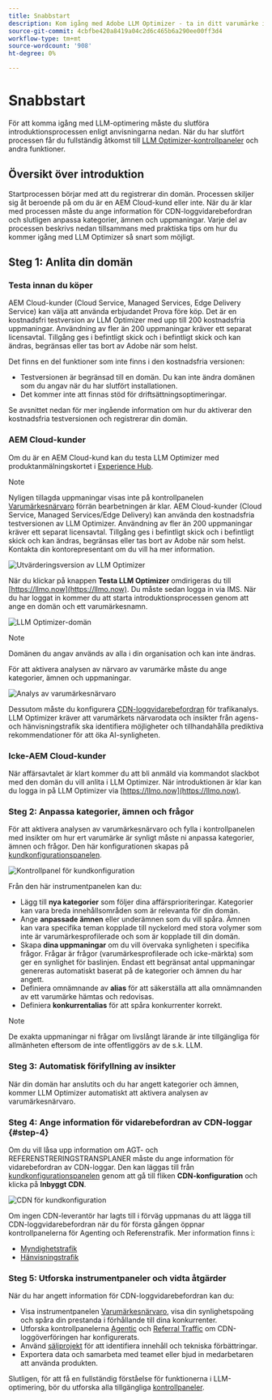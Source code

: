 ```yaml
---
title: Snabbstart
description: Kom igång med Adobe LLM Optimizer - ta in ditt varumärke i datorn, lås upp insikter om AI-synlighet och utforska instrumentpaneler för att förbättra sökresultatet.
source-git-commit: 4cbfbe420a8419a04c2d6c465b6a290ee00ff3d4
workflow-type: tm+mt
source-wordcount: '908'
ht-degree: 0%

---
```



# Snabbstart

För att komma igång med LLM-optimering måste du slutföra introduktionsprocessen enligt anvisningarna nedan. När du har slutfört processen får du fullständig åtkomst till [LLM Optimizer-kontrollpaneler](/help/dashboards/dashboards-overview.md) och andra funktioner.

## Översikt över introduktion

Startprocessen börjar med att du registrerar din domän. Processen skiljer sig åt beroende på om du är en AEM Cloud-kund eller inte. När du är klar med processen måste du ange information för CDN-loggvidarebefordran och slutligen anpassa kategorier, ämnen och uppmaningar. Varje del av processen beskrivs nedan tillsammans med praktiska tips om hur du kommer igång med LLM Optimizer så snart som möjligt.

## Steg 1: Anlita din domän

### Testa innan du köper

AEM Cloud-kunder (Cloud Service, Managed Services, Edge Delivery Service) kan välja att använda erbjudandet Prova före köp. Det är en kostnadsfri testversion av LLM Optimizer med upp till 200 kostnadsfria uppmaningar. Användning av fler än 200 uppmaningar kräver ett separat licensavtal. Tillgång ges i befintligt skick och i befintligt skick och kan ändras, begränsas eller tas bort av Adobe när som helst.

Det finns en del funktioner som inte finns i den kostnadsfria versionen:

* Testversionen är begränsad till en domän. Du kan inte ändra domänen som du angav när du har slutfört installationen.
* Det kommer inte att finnas stöd för driftsättningsoptimeringar.

Se avsnittet nedan för mer ingående information om hur du aktiverar den kostnadsfria testversionen och registrerar din domän.

### AEM Cloud-kunder

Om du är en AEM Cloud-kund kan du testa LLM Optimizer med produktanmälningskortet i [Experience Hub](https://experienceleague.adobe.com/en/docs/experience-manager-cloud-service/content/experience-hub/experience-hub).

>[!NOTE]
>Nyligen tillagda uppmaningar visas inte på kontrollpanelen [Varumärkesnärvaro](/help/dashboards/brand-presence.md) förrän bearbetningen är klar. AEM Cloud-kunder (Cloud Service, Managed Services/Edge Delivery) kan använda den kostnadsfria testversionen av LLM Optimizer. Användning av fler än 200 uppmaningar kräver ett separat licensavtal. Tillgång ges i befintligt skick och i befintligt skick och kan ändras, begränsas eller tas bort av Adobe när som helst. Kontakta din kontorepresentant om du vill ha mer information.

![Utvärderingsversion av LLM Optimizer](/help/overview/assets/llm-trial.png)

När du klickar på knappen **Testa LLM Optimizer** omdirigeras du till [https://llmo.now](https://llmo.now). Du måste sedan logga in via IMS. När du har loggat in kommer du att starta introduktionsprocessen genom att ange en domän och ett varumärkesnamn.

![LLM Optimizer-domän](/help/overview/assets/domain.png)

>[!NOTE]
>Domänen du angav används av alla i din organisation och kan inte ändras.

För att aktivera analysen av närvaro av varumärke måste du ange kategorier, ämnen och uppmaningar.

![Analys av varumärkesnärvaro](/help/overview/assets/bp-analysis.png)

Dessutom måste du konfigurera [CDN-loggvidarebefordran](#step-4) för trafikanalys. LLM Optimizer kräver att varumärkets närvarodata och insikter från agens- och hänvisningstrafik ska identifiera möjligheter och tillhandahålla prediktiva rekommendationer för att öka AI-synligheten.

### Icke-AEM Cloud-kunder

När affärsavtalet är klart kommer du att bli anmäld via kommandot slackbot med den domän du vill anlita i LLM Optimizer. När introduktionen är klar kan du logga in på LLM Optimizer via [https://llmo.now](https://llmo.now).

### Steg 2: Anpassa kategorier, ämnen och frågor

För att aktivera analysen av varumärkesnärvaro och fylla i kontrollpanelen med insikter om hur ert varumärke är synligt måste ni anpassa kategorier, ämnen och frågor. Den här konfigurationen skapas på [kundkonfigurationspanelen](/help/dashboards/customer-configuration.md).

![Kontrollpanel för kundkonfiguration](/help/overview/assets/prompt-creation.png)

Från den här instrumentpanelen kan du:

* Lägg till **nya kategorier** som följer dina affärsprioriteringar. Kategorier kan vara breda innehållsområden som är relevanta för din domän.
* Ange **anpassade ämnen** eller underämnen som du vill spåra. Ämnen kan vara specifika teman kopplade till nyckelord med stora volymer som inte är varumärkesprofilerade och som är kopplade till din domän.
* Skapa **dina uppmaningar** om du vill övervaka synligheten i specifika frågor. Frågar är frågor (varumärkesprofilerade och icke-märkta) som ger en synlighet för baslinjen. Endast ett begränsat antal uppmaningar genereras automatiskt baserat på de kategorier och ämnen du har angett.
* Definiera omnämnande av **alias** för att säkerställa att alla omnämnanden av ett varumärke hämtas och redovisas.
* Definiera **konkurrentalias** för att spåra konkurrenter korrekt.

>[!NOTE]
>De exakta uppmaningar ni frågar om livslångt lärande är inte tillgängliga för allmänheten eftersom de inte offentliggörs av de s.k. LLM.

### Steg 3: Automatisk förifyllning av insikter

När din domän har anslutits och du har angett kategorier och ämnen, kommer LLM Optimizer automatiskt att aktivera analysen av varumärkesnärvaro.

### Steg 4: Ange information för vidarebefordran av CDN-loggar {#step-4}

Om du vill låsa upp information om AGT- och REFERENSTRERINGSTRANSPLANER måste du ange information för vidarebefordran av CDN-loggar. Den kan läggas till från [kundkonfigurationspanelen](/help/dashboards/customer-configuration.md) genom att gå till fliken **CDN-konfiguration** och klicka på **Inbyggt CDN**.

![CDN för kundkonfiguration](/help/overview/assets/cc-cdn.png)

Om ingen CDN-leverantör har lagts till i förväg uppmanas du att lägga till CDN-loggvidarebefordran när du för första gången öppnar kontrollpanelerna för Agenting och Referenstrafik. Mer information finns i:

* [Myndighetstrafik](/help/dashboards/agentic-traffic.md#cdn-setup)
* [Hänvisningstrafik](/help/dashboards/referral-traffic.md#setup#setup)

### Steg 5: Utforska instrumentpaneler och vidta åtgärder

När du har angett information för CDN-loggvidarebefordran kan du:

* Visa instrumentpanelen [Varumärkesnärvaro](/help/dashboards/brand-presence.md), visa din synlighetspoäng och spåra din prestanda i förhållande till dina konkurrenter.
* Utforska kontrollpanelerna [Agentic](/help/dashboards/agentic-traffic.md) och [Referral Traffic](/help/dashboards/referral-traffic.md) om CDN-loggöverföringen har konfigurerats.
* Använd [säljprojekt](/help/dashboards/opportunities.md) för att identifiera innehåll och tekniska förbättringar.
* Exportera data och samarbeta med teamet eller bjud in medarbetaren att använda produkten.

Slutligen, för att få en fullständig förståelse för funktionerna i LLM-optimering, bör du utforska alla tillgängliga [kontrollpaneler](/help/dashboards/dashboards-overview.md).
